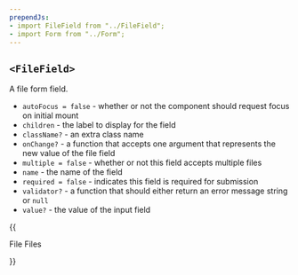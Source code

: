 ```yaml
---
prependJs:
- import FileField from "../FileField";
- import Form from "../Form";
---
```


## `<FileField>`

A file form field.

* `autoFocus = false` - whether or not the component should request focus on initial mount
* `children` - the label to display for the field
* `className?` - an extra class name
* `onChange?` - a function that accepts one argument that represents the new value of the file field
* `multiple = false` - whether or not this field accepts multiple files
* `name` - the name of the field
* `required = false` - indicates this field is required for submission
* `validator?` - a function that should either return an error message string or `null`
* `value?` - the value of the input field

{{
  <Form>
    <FileField name="file" required>File</FileField>
    <FileField name="files" multiple required>Files</FileField>
  </Form>
}}
